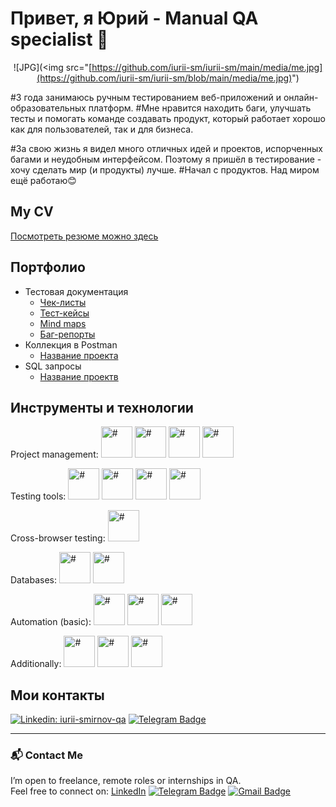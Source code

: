 # Привет, я Юрий - Manual QA specialist 👋

<div align="center">

![JPG](<img src="[https://github.com/iurii-sm/iurii-sm/main/media/me.jpg](https://github.com/iurii-sm/iurii-sm/blob/main/media/me.jpg)")
  
</div>

#3 года занимаюсь ручным тестированием веб-приложений и онлайн-образовательных платформ. 
#Мне нравится находить баги, улучшать тесты и помогать команде создавать продукт, который работает хорошо как для пользователей, так и для бизнеса.

#За свою жизнь я видел много отличных идей и проектов, испорченных багами и неудобным интерфейсом. Поэтому я пришёл в тестирование - хочу сделать мир (и продукты) лучше. 
#Начал с продуктов. Над миром ещё работаю😊

## My CV 

[Посмотреть резюме можно здесь](https://docs.google.com/document/d/1iARkSikuKywoJF7LJLibJqq2XQ0Li9ERGvVEFGLjX0Q/edit?usp=drive_link)

## Портфолио 
- Тестовая документация
  -  [Чек-листы](https://ссылочку_сюда)
  -  [Тест-кейсы](https://ссылочку_сюда)
  -  [Mind maps](https://ссылочку_сюда)
  -  [Баг-репорты](https://ссылочку_сюда)
- Коллекция в Postman 
  -  [Название проекта](https://ссылочку_сюда)
- SQL запросы 
  -  [Название проектв](https://ссылочку_сюда)
  

## Инструменты и технологии

<p align="left">

Project management:
<img src="https://github.com/iurii-sm/iurii-sm/main/icons/jira.svg" alt="#" width="50" height="50" />
<img src="https://github.com/iurii-sm/iurii-sm/main/icons/zephyr.png" alt="#" width="50" height="50" />
<img src="https://github.com/iurii-sm/iurii-sm/main/icons/youtrack.svg" alt="#" width="50" height="50" />
<img src="https://github.com/iurii-sm/iurii-sm/main/icons/testrail.png" alt="#" width="50" height="50" />

Testing tools:
<img src="https://github.com/iurii-sm/iurii-sm/main/icons/chromedev.svg" alt="#" width="50" height="50" />
<img src="https://github.com/iurii-sm/iurii-sm/main/icons/postman.svg" alt="#" width="50" height="50" />
<img src="https://github.com/iurii-sm/iurii-sm/main/icons/swagger.png" alt="#" width="50" height="50" />
<img src="https://github.com/iurii-sm/iurii-sm/main/icons/charlesproxy.webp" alt="#" width="50" height="50" />

Cross-browser testing:
<img src="https://github.com/iurii-sm/iurii-sm/main/icons/browserctack.svg" alt="#" width="50" height="50" />

Databases:
<img src="https://github.com/iurii-sm/iurii-sm/main/icons/mysql.svg" alt="#" width="50" height="50" />
<img src="https://github.com/iurii-sm/iurii-sm/main/icons/phpmyadmin.svg" alt="#" width="50" height="50" />

Automation (basic):
<img src="https://github.com/iurii-sm/iurii-sm/main/icons/java.svg" alt="#" width="50" height="50" />
<img src="https://github.com/iurii-sm/iurii-sm/main/icons/selenium.svg" alt="#" width="50" height="50" />
<img src="https://github.com/iurii-sm/iurii-sm/main/icons/intellij.png" alt="#" width="50" height="50" />

Additionally:
<img src="https://github.com/iurii-sm/iurii-sm/main/icons/figma.svg" alt="#" width="50" height="50" />
<img src="https://github.com/iurii-sm/iurii-sm/main/icons/github.svg" alt="#" width="50" height="50" />
<img src="https://github.com/iurii-sm/iurii-sm/main/icons/jenkins.svg" alt="#" width="50" height="50" />

</p>

## Мои контакты

[![Linkedin: iurii-smirnov-qa](https://img.shields.io/badge/-LinkedIn-0e76a8?style=flat-square&logo=Linkedin&logoColor=white)](https://linkedin.com/in/iurii-smirnov-qa)
[![Telegram Badge](https://img.shields.io/badge/-Telegram-0088cc?style=flat-square&logo=Telegram&logoColor=white)](https://t.me/Iurii_Sm)

---

### 📬 Contact Me

I’m open to freelance, remote roles or internships in QA.  
Feel free to connect on: 
[LinkedIn](https://linkedin.com/in/iurii-smirnov-qa)
[![Telegram Badge](https://img.shields.io/badge/-Telegram-0088cc?style=flat-square&logo=Telegram&logoColor=white)](https://t.me/Iurii_Sm)
[![Gmail Badge](https://img.shields.io/badge/-Gmail-red?style=flat&logo=Gmail&logoColor=white)](mailto:iurii.smirnov.qa@gmail.com)
